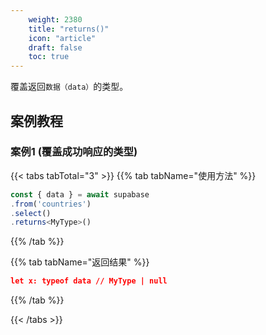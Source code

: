 ```yaml
---
    weight: 2380
    title: "returns()"
    icon: "article"
    draft: false
    toc: true
---
```


覆盖返回`数据（data）`的类型。

## 案例教程
### 案例1  (覆盖成功响应的类型)

{{< tabs tabTotal="3" >}}
{{% tab tabName="使用方法" %}}
  ```ts
const { data } = await supabase
  .from('countries')
  .select()
  .returns<MyType>()
  ```

{{% /tab %}}


{{% tab tabName="返回结果" %}}

```json
let x: typeof data // MyType | null
```

{{% /tab %}}

{{< /tabs >}}